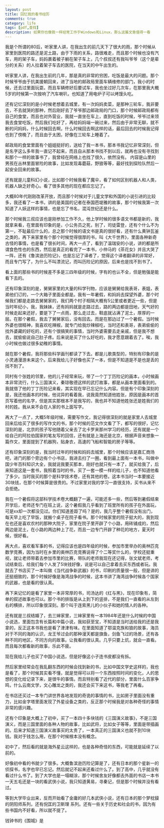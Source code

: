 ```yaml
---
layout: post
title: 回忆我的看书经历
comments: true
category: life
tags: [pdf,查找]
description: 如果你也像我一样经常工作于Windows和Linux，那么这篇文章值得一看
---
```


我是个所谓的80后，听家里人讲，在我出生的前几天下了很大的雨，那个时候从家里到医院的路还是泥土路，由于下雨的关系，路很难走，而且那个时候也没有汽车，用的架子车，妈妈裹着被子躺在架子车上，几个叔叔还有我叫爷爷（这个是辈分的关系）的人拉着架子车去的医院，在当天的中午出生的。

听家里人讲，在我出生前的几年，那是真的非常的穷困，吃饭是最大的问题。那个时候爷爷由于抗美援朝回来，进了当地的邮政局里面车辆维修的部门，我小的时候，还去过里面玩耍。而且车辆修好后要试车，我也坐过好几次车，在那里我大概5岁的时候第一次按响了汽车喇叭，也知道了用电炉子可以烤馒头吃。

还有记忆深刻的是小时候老想着去城里，有一次妈妈卖菜，是那种三轮车，我非要去，不去就哭的那种，然后刚好去了爷爷那边邮政局的门口，那个时候邮政局都有自己的食堂，而且也对外营业，我就一直坐在车上，直到吃饭的时候，爷爷过来领我去食堂吃饭，然后我们吃好了，再给妈妈端一碗过来，然后由于非常无聊，就不断的问妈妈，什么时候回去啊，什么时候回去啊这样的话，最后回去的时候我记得也到了傍晚了，而且由于太困，好像在三轮车上睡着了。

邮政局的食堂里面有个姐姐挺好的，送给了我一本书，那本书我记忆非常深刻，但是名字这么多年我一直记不起来，而且自从那本书找不到以后，就再也没有寻找到和那个一样的故事书了，我曾经在网络上也找了很久，依然没有。
内容是山里的男孩在丛林里面冒险的故事，比如发现毒蘑菇，野狼等等，最好找到探险队然后一起安全回来的故事。

还有就是儿童科幻小说，比如那个时候我看了魔伞，看了如何区别机器人和人类，机器人缺乏好奇心。看了很多其他的现在都应忘记了。

大概80年代刚刚改革开放，而且那个时候对于儿童文学和外国的小说引进的比较多，我还看了一本书，讲的是美国的记者在泰国芭堤雅的故事，那个时候我第一次知道了人妖这样的事情，也是忘了书名，混沌世纪还是什么。

那个时候我三叔应该也是刚参加工作不久，他上学时候的很多语文书都是新的，我就拿来看，在里面有印象的是，小公务员之死，别了，司徒雷登，还有个什么不为第一，不耻最后什么的，总之那个时候的语文书是真的很好看，还有什么黄钟瓦釜之类的，再下来家里有个那个时候觉得很厚的书，叫《大千世界》，里面各种新奇古怪的事情，也是看了很长时间，再大一点了，看到了温瑞安的小说，讲的都是所谓食色性也的东西，然后是真正的看完了一本书，小仲马的《茶花女》并且大哭了一阵，还有《鲁滨逊历险记》，也是忘记了译者了，觉得这个译者翻译的非常好，而且专门写了，为什么不叫漂流记，而叫历险记的原因，后来也是找不到书了。

看上面的那些书的时候差不多是三四年级的时候，字有的也认不全，但是勉强是能看下去的。

还有印象深刻的是，舅舅家里的大量的科学刊物，应该是舅舅给我表哥，表姐，表弟他们订的，一个大箱子里面全都是。我有一年暑假，和妈妈去探望外婆，那个时候我们都是走路去舅舅家的，我们两个村子相隔大概有5公里或者更近一些，但是当时年纪小，我，我妹妹，还有妈妈就是走路过去，路的两边都是田地，天气好的时候走起来还好，要是下了一点雨，那么走过去，鞋底就沾满了泥土，厚厚的一层。在那个暑假，我去了舅舅家后，没有回去。而是在那边过了一个暑假。当时候外婆也很精神，我喜欢吃辣椒，就专门给我炒辣椒吃，当时还和表哥，表弟偷偷的找外婆藏的好吃的，还有个很搞笑的事情，当时外婆需要去走亲戚，但是我不想去，就偷偷说自己肚子疼。后来说是买了什么好吃的，我才愿意跟着去了。唉，我小时候也做过很多幼稚的事情。

就在那个暑假，我将那些科学画刊都读了下去。都是儿歌类型的，特别有印象的是小灵通漫游未来这个。后来我给儿子好像也买了一本，但是不知道是不是也是丢的找不到了。

同村有个张姓的邻里，他的儿子经常来玩，带了一个丁丁历险记的画本，小时候画本非常流行，什么三国演义，秦琼敬德这样的武打故事，都是从画本里面看到的。我就借了他的丁丁历险记来看，其实现在早已忘记什么内容。但是有个印象深刻的是，我还他画本的时候，他诧异的看着我，说我竟然知道他姓张，原因是画本的首页写着他的名字，但是其实那根本不是我写的，我也并不知道他姓张还是姓我们的村的姓。我从来不会在人家的书上面写字。

再大了一点了，大概5年级时候，需要写作文，我记得很深刻的就是家里人去城里回来后给买了很多的写作文的书，那个时候的范文作文看了下，都写的很好，记忆深刻的是，北京的孩子写他随着父亲去了北卡罗来那州学习的经历，还有就是一个给自己的阿拉伯国家的笔友写的回信，还有就是上海还是北京，根据声音来想象一篇作文，里面提到了机器狗，贴身衣，高速的飞船和智能的房子等等。

还有印象深刻的是，我当时过年的时候和妈妈去城里，那个时候应该是嘉汇商场吧，进门的那个旁边有个小书店，我进去扫了一圈，看到最上面有一本书，叫做中国少年百科知识大全，我就说我要买那本，刚好也就只有一本了，就买给我了，后来知道这是一套书，我照着当时的书，买了一套一模一样的给儿子，也不知道他看了多少。当时我买的那个是科学技术卷，还有其他的卷。这本书当时一本要接近30块钱，在那个时候算是很贵的。不过家里对我的学习一直很支持，买书从来不会拒绝。

我在一个暑假将这部科学技术卷大概翻了一遍，可能还多一些，然后等到暑假结束开学后，老师还专门在班上说，这个暑假我几乎看到了班里所有的孩子在外面玩，可是xx却一次都没见过。你们知道差距了吗？是的，我几乎整个暑假没有出门，每天早上吃了早饭，就搬个桌子在院子看书。那个时候家里的院子挺大的，我到现在也还是喜欢农村的那种大院子，家里在院子里开辟了个小路，用砖铺成的，然后两边是泥土，在小路的两边种上了花，而且一边专门开辟了种花的地方，夏天时候，很好看。

再大点，喜欢看军事的书，记得应该也是四年级的时候，参加市里举办的奥林匹克数学竞赛，因为当时在乡里的奥林匹克竞赛说得了个二等奖什么的，学校还挺重视，就让老师带着去参加市里的比赛，带队的老师我现在还记得，张文斌老师，考试结束后，给我们每个人发了5块钱好像，说是可以自己拿着去买东西或者玩。我就去了书店买了一本叫做《当代战争新武器》的书，印刷的质量很一般，但是讲的还挺细致的，那个时候好像是海湾战争的时候，这本书讲了海湾战争时候各个国家的武器，也是看的很认真。

再下来记忆的是看了家里一本非常厚的书，司汤达的《红与黑》，现在印象有，简单的叙述故事也可以。那个书的排版是从上到下的竖排，不是我们一直看的从左到右的横排，所以印象很深刻。那个叫于连索黑儿的小伙子和她的情人的各种。

还有就是三叔结婚了，去三婶家里，三婶家里有一本1984年还是什么时候的中国小说选，里面包含有长篇和中篇小说，我如获至宝，不知道是当时送给我的还是我拿的，反正这本书我也是看了津津有味。在里面知道了鄂温克族和狼的故事，海员对于不同的海的认识，龙王爷过会的那种漫天都是旗鱼，剑鱼飞过的场景，还有各种不同的地区，不同方向的故事。让我看的很认真。几乎只要上炕，就会一直看。而且每次都看新的故事，乐此不疲。

现在我给儿子也买了中国小说选，但是好像这小子连书皮都没有拆。


然后家里经常会在我乱翻东西的时候会找到新的书，比如中国文学史这样的，我也是看了，那个时候其实看不懂，就是觉得可以将一个东西按照时间的变化，人的思想的变化给记录下来，是很牛的事情。而且特别看了近代的部分，里面什么百家争鸣，什么云南文学，文心雕龙之类的，我还会买下来这书，等我老了再看。

在书店还买过一本专门讲世界各地发现的奇诡的事情的书，比如房子里面没有重力，比如金字塔里面发现了外星设备之类的，反正那个时候我是对各种奇怪的事情非常的感兴趣。

还有个印象是大概上了初中，买了一本四十多块钱的《三国演义故事》，不是三国演义，而是三国里面的各种人物的故事，比如武将，比如女子等等，里面是带插画的。后来才知道三国演义故事买的太贵了，一本真正的三国演义也就不到10块钱。我对于钱怎么用，在那个时候根本没有概念。

初中了，然后看的就是海外星云这样的，也是各种奇怪的东西，可能就是延续了以前的。

好像初中看的书就少了很多。大概鲁滨逊历险记算是了，还有日本的那个星新一的侦探书，名字也早已忘记。然后就记不起来还看过什么了。到了高中，几乎就没有看过什么书了。到了大学也是一塌糊涂，那个时候舍友好像都去外面的书店一本书一天五毛还是一块的看武侠小说，我只知道黄易，寻秦记，但是那个时候并没有看过。

等到大学毕业出来，反而开始看了金庸的好几本武侠小说，还有日本的那个梦枕貘的阴阳师系列，还有倪匡的卫斯理
系列。还有一些关于历史和社会的书，因为有些书国内不好看，所以就不提了。

钱钟书的《围城》是